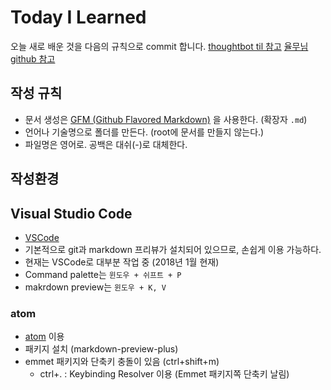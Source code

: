 # Today I Learned

오늘 새로 배운 것을 다음의 규칙으로 commit 합니다.
[thoughtbot til 참고](https://github.com/thoughtbot/til)
[율무님 github 참고](https://github.com/milooy/TIL)

## 작성 규칙

- 문서 생성은 [GFM (Github Flavored Markdown)](https://help.github.com/articles/github-flavored-markdown/) 을 사용한다. (확장자 `.md`)
- 언어나 기술명으로 폴더를 만든다. (root에 문서를 만들지 않는다.)
- 파일명은 영어로. 공백은 대쉬(-)로 대체한다.

## 작성환경

## Visual Studio Code

- [VSCode](https://code.visualstudio.com)
- 기본적으로 git과 markdown 프리뷰가 설치되어 있으므로, 손쉽게 이용 가능하다.
- 현재는 VSCode로 대부분 작업 중 (2018년 1월 현재)
- Command palette는 ```윈도우 + 쉬프트 + P```
- makrdown preview는 ```윈도우 + K, V```

### atom

- [atom](https://atom.io/) 이용
- 패키지 설치 (markdown-preview-plus)
- emmet 패키지와 단축키 충돌이 있음 (ctrl+shift+m)
  - ctrl+. : Keybinding Resolver 이용 (Emmet 패키지쪽 단축키 날림)
